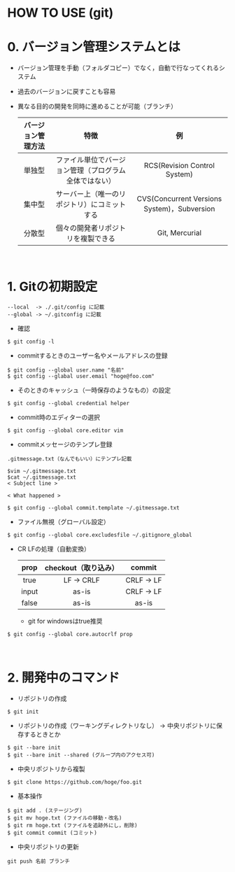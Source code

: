 #  **HOW TO USE (git)**

# 0. バージョン管理システムとは
* バージョン管理を手動（フォルダコピー）でなく，自動で行なってくれるシステム
* 過去のバージョンに戻すことも容易
* 異なる目的の開発を同時に進めることが可能（ブランチ）

  | バージョン管理方法 | 特徴 | 例 |
  | :-: | :-: | :-: |
  | 単独型 |ファイル単位でバージョン管理（プログラム全体ではない）| RCS(Revision Control System) |
  | 集中型 |サーバー上（唯一のリポジトリ）にコミットする |CVS(Concurrent Versions System)，Subversion |
  | 分散型 |個々の開発者リポジトリを複製できる |Git, Mercurial |
<br/>

# 1. Gitの初期設定
```
--local  -> ./.git/config に記載
--global -> ~/.gitconfig に記載
```

* 確認
```
$ git config -l
```

* commitするときのユーザー名やメールアドレスの登録
```
$ git config --global user.name "名前"
$ git config --glabal user.email "hoge@foo.com"
```

* そのときのキャッシュ（一時保存のようなもの）の設定
```
$ git config --global credential helper
```

* commit時のエディターの選択
```
$ git config --global core.editor vim
```

* commitメッセージのテンプレ登録
```
.gitmessage.txt（なんでもいい）にテンプレ記載

$vim ~/.gitmessage.txt
$cat ~/.gitmessage.txt
< Subject line >

< What happened >

$ git config --global commit.template ~/.gitmessage.txt
```

* ファイル無視（グローバル設定）
```
$ git config --global core.excludesfile ~/.gitignore_global
```

* CR LFの処理（自動変換）

  | prop | checkout（取り込み） | commit
  | :-: | :-: | :-: |
  | true | LF -> CRLF | CRLF -> LF|
  | input | as-is |  CRLF -> LF|
  | false | as-is | as-is|

  * git for windowsはtrue推奨

```
$ git config --global core.autocrlf prop
```
<br/>

# 2. 開発中のコマンド

* リポジトリの作成
```
$ git init
```

* リポジトリの作成（ワーキングディレクトリなし）
-> 中央リポジトリに保存するときとか
```
$ git --bare init
$ git --bare init --shared (グループ内のアクセス可)
```

* 中央リポジトリから複製
```
$ git clone https://github.com/hoge/foo.git
```

* 基本操作
```
$ git add . (ステージング)
$ git mv hoge.txt (ファイルの移動・改名)
$ git rm hoge.txt (ファイルを追跡外にし，削除)
$ git commit commit (コミット)
```

* 中央リポジトリの更新
```
git push 名前 ブランチ
```

